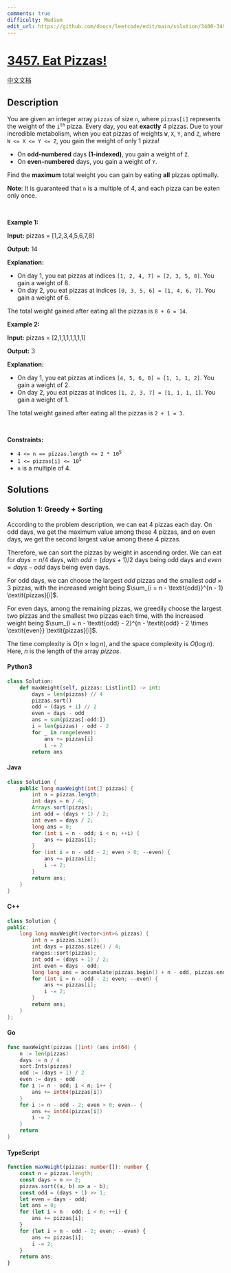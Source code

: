 ```yaml
---
comments: true
difficulty: Medium
edit_url: https://github.com/doocs/leetcode/edit/main/solution/3400-3499/3457.Eat%20Pizzas%21/README_EN.md
---
```


<!-- problem:start -->

# [3457. Eat Pizzas!](https://leetcode.com/problems/eat-pizzas)

[中文文档](/solution/3400-3499/3457.Eat%20Pizzas%21/README.md)

## Description

<!-- description:start -->

<p>You are given an integer array <code>pizzas</code> of size <code>n</code>, where <code>pizzas[i]</code> represents the weight of the <code>i<sup>th</sup></code> pizza. Every day, you eat <strong>exactly</strong> 4 pizzas. Due to your incredible metabolism, when you eat pizzas of weights <code>W</code>, <code>X</code>, <code>Y</code>, and <code>Z</code>, where <code>W &lt;= X &lt;= Y &lt;= Z</code>, you gain the weight of only 1 pizza!</p>

<ul>
	<li>On <strong><span style="box-sizing: border-box; margin: 0px; padding: 0px;">odd-numbered</span></strong> days <strong>(1-indexed)</strong>, you gain a weight of <code>Z</code>.</li>
	<li>On <strong>even-numbered</strong> days, you gain a weight of <code>Y</code>.</li>
</ul>

<p>Find the <strong>maximum</strong> total weight you can gain by eating <strong>all</strong> pizzas optimally.</p>

<p><strong>Note</strong>: It is guaranteed that <code>n</code> is a multiple of 4, and each pizza can be eaten only once.</p>

<p>&nbsp;</p>
<p><strong class="example">Example 1:</strong></p>

<div class="example-block">
<p><strong>Input:</strong> <span class="example-io">pizzas = [1,2,3,4,5,6,7,8]</span></p>

<p><strong>Output:</strong> <span class="example-io">14</span></p>

<p><strong>Explanation:</strong></p>

<ul>
	<li>On day 1, you eat pizzas at indices <code>[1, 2, 4, 7] = [2, 3, 5, 8]</code>. You gain a weight of 8.</li>
	<li>On day 2, you eat pizzas at indices <code>[0, 3, 5, 6] = [1, 4, 6, 7]</code>. You gain a weight of 6.</li>
</ul>

<p>The total weight gained after eating all the pizzas is <code>8 + 6 = 14</code>.</p>
</div>

<p><strong class="example">Example 2:</strong></p>

<div class="example-block">
<p><strong>Input:</strong> <span class="example-io">pizzas = [2,1,1,1,1,1,1,1]</span></p>

<p><strong>Output:</strong> <span class="example-io">3</span></p>

<p><strong>Explanation:</strong></p>

<ul>
	<li>On day 1, you eat pizzas at indices <code>[4, 5, 6, 0] = [1, 1, 1, 2]</code>. You gain a weight of 2.</li>
	<li>On day 2, you eat pizzas at indices <code>[1, 2, 3, 7] = [1, 1, 1, 1]</code>. You gain a weight of 1.</li>
</ul>

<p>The total weight gained after eating all the pizzas is <code>2 + 1 = 3.</code></p>
</div>

<p>&nbsp;</p>
<p><strong>Constraints:</strong></p>

<ul>
	<li><code>4 &lt;= n == pizzas.length &lt;= 2 * 10<sup><span style="font-size: 10.8333px;">5</span></sup></code></li>
	<li><code>1 &lt;= pizzas[i] &lt;= 10<sup>5</sup></code></li>
	<li><code>n</code> is a multiple of 4.</li>
</ul>

<!-- description:end -->

## Solutions

<!-- solution:start -->

### Solution 1: Greedy + Sorting

According to the problem description, we can eat $4$ pizzas each day. On odd days, we get the maximum value among these $4$ pizzas, and on even days, we get the second largest value among these $4$ pizzas.

Therefore, we can sort the pizzas by weight in ascending order. We can eat for $\textit{days} = n / 4$ days, with $\textit{odd} = (\textit{days} + 1) / 2$ days being odd days and $\textit{even} = \textit{days} - \textit{odd}$ days being even days.

For odd days, we can choose the largest $\textit{odd}$ pizzas and the smallest $\textit{odd} \times 3$ pizzas, with the increased weight being $\sum_{i = n - \textit{odd}}^{n - 1} \textit{pizzas}[i]$.

For even days, among the remaining pizzas, we greedily choose the largest two pizzas and the smallest two pizzas each time, with the increased weight being $\sum_{i = n - \textit{odd} - 2}^{n - \textit{odd} - 2 \times \textit{even}} \textit{pizzas}[i]$.

The time complexity is $O(n \times \log n)$, and the space complexity is $O(\log n)$. Here, $n$ is the length of the array $\textit{pizzas}$.

<!-- tabs:start -->

#### Python3

```python
class Solution:
    def maxWeight(self, pizzas: List[int]) -> int:
        days = len(pizzas) // 4
        pizzas.sort()
        odd = (days + 1) // 2
        even = days - odd
        ans = sum(pizzas[-odd:])
        i = len(pizzas) - odd - 2
        for _ in range(even):
            ans += pizzas[i]
            i -= 2
        return ans
```

#### Java

```java
class Solution {
    public long maxWeight(int[] pizzas) {
        int n = pizzas.length;
        int days = n / 4;
        Arrays.sort(pizzas);
        int odd = (days + 1) / 2;
        int even = days / 2;
        long ans = 0;
        for (int i = n - odd; i < n; ++i) {
            ans += pizzas[i];
        }
        for (int i = n - odd - 2; even > 0; --even) {
            ans += pizzas[i];
            i -= 2;
        }
        return ans;
    }
}
```

#### C++

```cpp
class Solution {
public:
    long long maxWeight(vector<int>& pizzas) {
        int n = pizzas.size();
        int days = pizzas.size() / 4;
        ranges::sort(pizzas);
        int odd = (days + 1) / 2;
        int even = days - odd;
        long long ans = accumulate(pizzas.begin() + n - odd, pizzas.end(), 0LL);
        for (int i = n - odd - 2; even; --even) {
            ans += pizzas[i];
            i -= 2;
        }
        return ans;
    }
};
```

#### Go

```go
func maxWeight(pizzas []int) (ans int64) {
	n := len(pizzas)
	days := n / 4
	sort.Ints(pizzas)
	odd := (days + 1) / 2
	even := days - odd
	for i := n - odd; i < n; i++ {
		ans += int64(pizzas[i])
	}
	for i := n - odd - 2; even > 0; even-- {
		ans += int64(pizzas[i])
		i -= 2
	}
	return
}
```

#### TypeScript

```ts
function maxWeight(pizzas: number[]): number {
    const n = pizzas.length;
    const days = n >> 2;
    pizzas.sort((a, b) => a - b);
    const odd = (days + 1) >> 1;
    let even = days - odd;
    let ans = 0;
    for (let i = n - odd; i < n; ++i) {
        ans += pizzas[i];
    }
    for (let i = n - odd - 2; even; --even) {
        ans += pizzas[i];
        i -= 2;
    }
    return ans;
}
```

<!-- tabs:end -->

<!-- solution:end -->

<!-- problem:end -->
